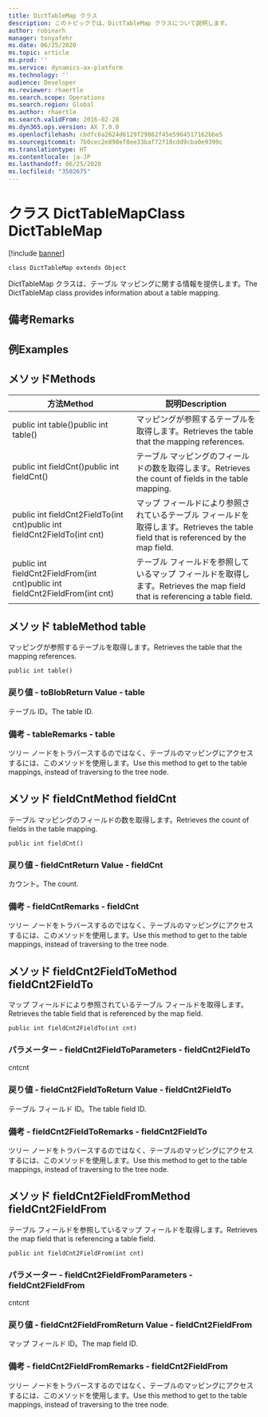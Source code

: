 ```yaml
---
title: DictTableMap クラス
description: このトピックでは、DictTableMap クラスについて説明します。
author: robinarh
manager: tonyafehr
ms.date: 06/25/2020
ms.topic: article
ms.prod: ''
ms.service: dynamics-ax-platform
ms.technology: ''
audience: Developer
ms.reviewer: rhaertle
ms.search.scope: Operations
ms.search.region: Global
ms.author: rhaertle
ms.search.validFrom: 2016-02-28
ms.dyn365.ops.version: AX 7.0.0
ms.openlocfilehash: cbdfc6a2624d6129f29862f45e5964517162bbe5
ms.sourcegitcommit: 7b0cec2e898ef8ee33baf72f18cdd9cba0e9399c
ms.translationtype: HT
ms.contentlocale: ja-JP
ms.lasthandoff: 06/25/2020
ms.locfileid: "3502675"
---
```

# <a name="class-dicttablemap"></a><span data-ttu-id="b03cf-103">クラス DictTableMap</span><span class="sxs-lookup"><span data-stu-id="b03cf-103">Class DictTableMap</span></span>

[!include [banner](../../includes/banner.md)]

```xpp
class DictTableMap extends Object
```

<span data-ttu-id="b03cf-104">DictTableMap クラスは、テーブル マッピングに関する情報を提供します。</span><span class="sxs-lookup"><span data-stu-id="b03cf-104">The DictTableMap class provides information about a table mapping.</span></span>

## <a name="remarks"></a><span data-ttu-id="b03cf-105">備考</span><span class="sxs-lookup"><span data-stu-id="b03cf-105">Remarks</span></span>

## <a name="examples"></a><span data-ttu-id="b03cf-106">例</span><span class="sxs-lookup"><span data-stu-id="b03cf-106">Examples</span></span>

## <a name="methods"></a><span data-ttu-id="b03cf-107">メソッド</span><span class="sxs-lookup"><span data-stu-id="b03cf-107">Methods</span></span>

| <span data-ttu-id="b03cf-108">方法</span><span class="sxs-lookup"><span data-stu-id="b03cf-108">Method</span></span>                                 | <span data-ttu-id="b03cf-109">説明</span><span class="sxs-lookup"><span data-stu-id="b03cf-109">Description</span></span>                                                    |
|----------------------------------------|----------------------------------------------------------------|
| <span data-ttu-id="b03cf-110">public int table()</span><span class="sxs-lookup"><span data-stu-id="b03cf-110">public int table()</span></span>                     | <span data-ttu-id="b03cf-111">マッピングが参照するテーブルを取得します。</span><span class="sxs-lookup"><span data-stu-id="b03cf-111">Retrieves the table that the mapping references.</span></span>               |
| <span data-ttu-id="b03cf-112">public int fieldCnt()</span><span class="sxs-lookup"><span data-stu-id="b03cf-112">public int fieldCnt()</span></span>                  | <span data-ttu-id="b03cf-113">テーブル マッピングのフィールドの数を取得します。</span><span class="sxs-lookup"><span data-stu-id="b03cf-113">Retrieves the count of fields in the table mapping.</span></span>            |
| <span data-ttu-id="b03cf-114">public int fieldCnt2FieldTo(int cnt)</span><span class="sxs-lookup"><span data-stu-id="b03cf-114">public int fieldCnt2FieldTo(int cnt)</span></span>   | <span data-ttu-id="b03cf-115">マップ フィールドにより参照されているテーブル フィールドを取得します。</span><span class="sxs-lookup"><span data-stu-id="b03cf-115">Retrieves the table field that is referenced by the map field.</span></span> |
| <span data-ttu-id="b03cf-116">public int fieldCnt2FieldFrom(int cnt)</span><span class="sxs-lookup"><span data-stu-id="b03cf-116">public int fieldCnt2FieldFrom(int cnt)</span></span> | <span data-ttu-id="b03cf-117">テーブル フィールドを参照しているマップ フィールドを取得します。</span><span class="sxs-lookup"><span data-stu-id="b03cf-117">Retrieves the map field that is referencing a table field.</span></span>     |

## <a name="method-table"></a><span data-ttu-id="b03cf-118">メソッド table</span><span class="sxs-lookup"><span data-stu-id="b03cf-118">Method table</span></span>

<span data-ttu-id="b03cf-119">マッピングが参照するテーブルを取得します。</span><span class="sxs-lookup"><span data-stu-id="b03cf-119">Retrieves the table that the mapping references.</span></span>

```xpp
public int table()
```

### <a name="return-value---table"></a><span data-ttu-id="b03cf-120">戻り値 - toBlob</span><span class="sxs-lookup"><span data-stu-id="b03cf-120">Return Value - table</span></span>

<span data-ttu-id="b03cf-121">テーブル ID。</span><span class="sxs-lookup"><span data-stu-id="b03cf-121">The table ID.</span></span>

### <a name="remarks---table"></a><span data-ttu-id="b03cf-122">備考 - table</span><span class="sxs-lookup"><span data-stu-id="b03cf-122">Remarks - table</span></span>

<span data-ttu-id="b03cf-123">ツリー ノードをトラバースするのではなく、テーブルのマッピングにアクセスするには、このメソッドを使用します。</span><span class="sxs-lookup"><span data-stu-id="b03cf-123">Use this method to get to the table mappings, instead of traversing to the tree node.</span></span>

## <a name="method-fieldcnt"></a><span data-ttu-id="b03cf-124">メソッド fieldCnt</span><span class="sxs-lookup"><span data-stu-id="b03cf-124">Method fieldCnt</span></span>

<span data-ttu-id="b03cf-125">テーブル マッピングのフィールドの数を取得します。</span><span class="sxs-lookup"><span data-stu-id="b03cf-125">Retrieves the count of fields in the table mapping.</span></span>

```xpp
public int fieldCnt()
```

### <a name="return-value---fieldcnt"></a><span data-ttu-id="b03cf-126">戻り値 - fieldCnt</span><span class="sxs-lookup"><span data-stu-id="b03cf-126">Return Value - fieldCnt</span></span>

<span data-ttu-id="b03cf-127">カウント。</span><span class="sxs-lookup"><span data-stu-id="b03cf-127">The count.</span></span>

### <a name="remarks---fieldcnt"></a><span data-ttu-id="b03cf-128">備考 - fieldCnt</span><span class="sxs-lookup"><span data-stu-id="b03cf-128">Remarks - fieldCnt</span></span>

<span data-ttu-id="b03cf-129">ツリー ノードをトラバースするのではなく、テーブルのマッピングにアクセスするには、このメソッドを使用します。</span><span class="sxs-lookup"><span data-stu-id="b03cf-129">Use this method to get to the table mappings, instead of traversing to the tree node.</span></span>

## <a name="method-fieldcnt2fieldto"></a><span data-ttu-id="b03cf-130">メソッド fieldCnt2FieldTo</span><span class="sxs-lookup"><span data-stu-id="b03cf-130">Method fieldCnt2FieldTo</span></span>

<span data-ttu-id="b03cf-131">マップ フィールドにより参照されているテーブル フィールドを取得します。</span><span class="sxs-lookup"><span data-stu-id="b03cf-131">Retrieves the table field that is referenced by the map field.</span></span>

```xpp
public int fieldCnt2FieldTo(int cnt)
```

### <a name="parameters---fieldcnt2fieldto"></a><span data-ttu-id="b03cf-132">パラメーター - fieldCnt2FieldTo</span><span class="sxs-lookup"><span data-stu-id="b03cf-132">Parameters - fieldCnt2FieldTo</span></span>

<span data-ttu-id="b03cf-133">cnt</span><span class="sxs-lookup"><span data-stu-id="b03cf-133">cnt</span></span>  

### <a name="return-value---fieldcnt2fieldto"></a><span data-ttu-id="b03cf-134">戻り値 - fieldCnt2FieldTo</span><span class="sxs-lookup"><span data-stu-id="b03cf-134">Return Value - fieldCnt2FieldTo</span></span>

<span data-ttu-id="b03cf-135">テーブル フィールド ID。</span><span class="sxs-lookup"><span data-stu-id="b03cf-135">The table field ID.</span></span>

### <a name="remarks---fieldcnt2fieldto"></a><span data-ttu-id="b03cf-136">備考 - fieldCnt2FieldTo</span><span class="sxs-lookup"><span data-stu-id="b03cf-136">Remarks - fieldCnt2FieldTo</span></span>

<span data-ttu-id="b03cf-137">ツリー ノードをトラバースするのではなく、テーブルのマッピングにアクセスするには、このメソッドを使用します。</span><span class="sxs-lookup"><span data-stu-id="b03cf-137">Use this method to get to the table mappings, instead of traversing to the tree node.</span></span>

## <a name="method-fieldcnt2fieldfrom"></a><span data-ttu-id="b03cf-138">メソッド fieldCnt2FieldFrom</span><span class="sxs-lookup"><span data-stu-id="b03cf-138">Method fieldCnt2FieldFrom</span></span>

<span data-ttu-id="b03cf-139">テーブル フィールドを参照しているマップ フィールドを取得します。</span><span class="sxs-lookup"><span data-stu-id="b03cf-139">Retrieves the map field that is referencing a table field.</span></span>

```xpp
public int fieldCnt2FieldFrom(int cnt)
```

### <a name="parameters---fieldcnt2fieldfrom"></a><span data-ttu-id="b03cf-140">パラメーター - fieldCnt2FieldFrom</span><span class="sxs-lookup"><span data-stu-id="b03cf-140">Parameters - fieldCnt2FieldFrom</span></span>

<span data-ttu-id="b03cf-141">cnt</span><span class="sxs-lookup"><span data-stu-id="b03cf-141">cnt</span></span>  

### <a name="return-value---fieldcnt2fieldfrom"></a><span data-ttu-id="b03cf-142">戻り値 - fieldCnt2FieldFrom</span><span class="sxs-lookup"><span data-stu-id="b03cf-142">Return Value - fieldCnt2FieldFrom</span></span>

<span data-ttu-id="b03cf-143">マップ フィールド ID。</span><span class="sxs-lookup"><span data-stu-id="b03cf-143">The map field ID.</span></span>

### <a name="remarks---fieldcnt2fieldfrom"></a><span data-ttu-id="b03cf-144">備考 - fieldCnt2FieldFrom</span><span class="sxs-lookup"><span data-stu-id="b03cf-144">Remarks - fieldCnt2FieldFrom</span></span>

<span data-ttu-id="b03cf-145">ツリー ノードをトラバースするのではなく、テーブルのマッピングにアクセスするには、このメソッドを使用します。</span><span class="sxs-lookup"><span data-stu-id="b03cf-145">Use this method to get to the table mappings, instead of traversing to the tree node.</span></span>

